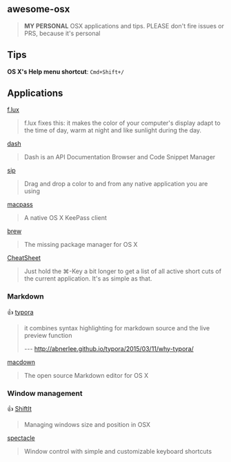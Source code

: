 ## awesome-osx

> **MY PERSONAL** OSX applications and tips. PLEASE don't fire issues or PRS, because it's personal

## Tips

**OS X's Help menu shortcut**: `Cmd+Shift+/`

## Applications

[f.lux](https://justgetflux.com/)

> f.lux fixes this: it makes the color of your computer's display adapt to the time of day, warm at night and like sunlight during the day.

[dash](https://kapeli.com/)

> Dash is an API Documentation Browser and Code Snippet Manager

[sip](http://theolabrothers.com/)

> Drag and drop a color to and from any native application you are using

[macpass](https://github.com/mstarke/MacPass)

> A native OS X KeePass client

[brew](http://brew.sh/)

> The missing package manager for OS X

[CheatSheet](http://www.mediaatelier.com/CheatSheet)

> Just hold the ⌘-Key a bit longer to get a list of all active short cuts of the current application. It's as simple as that.

### Markdown

:+1:  [typora](http://typora.io/)

> it combines syntax highlighting for markdown source and the live preview function
> 
> --- http://abnerlee.github.io/typora/2015/03/11/why-typora/

[macdown](http://macdown.uranusjr.com/)

> The open source Markdown editor for OS X

### Window management

:+1: [ShiftIt](https://github.com/fikovnik/ShiftIt)

> Managing windows size and position in OSX

[spectacle](https://www.spectacleapp.com/)

> Window control with simple and customizable keyboard shortcuts